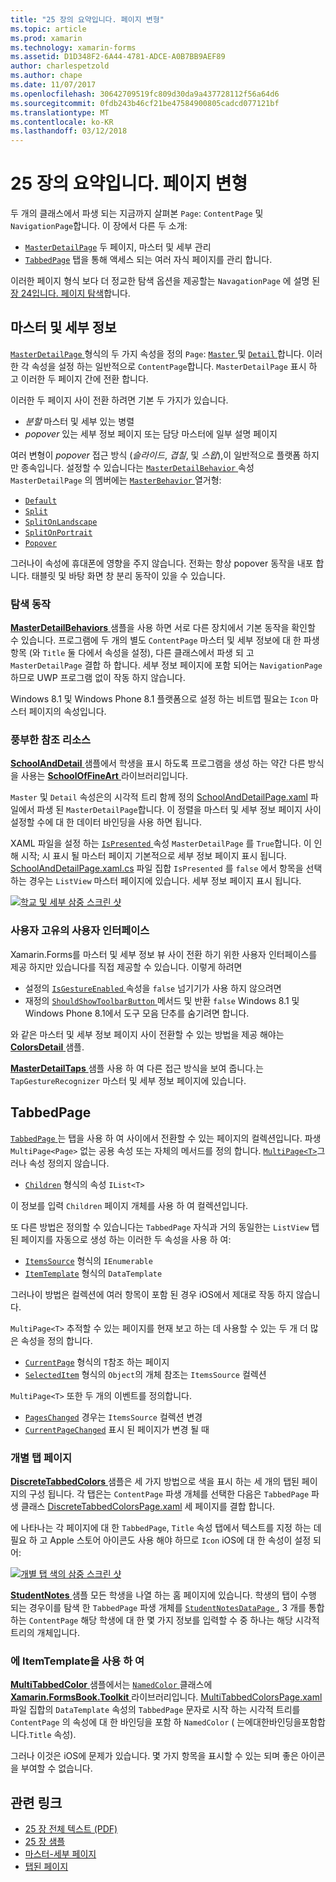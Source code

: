 ```yaml
---
title: "25 장의 요약입니다. 페이지 변형"
ms.topic: article
ms.prod: xamarin
ms.technology: xamarin-forms
ms.assetid: D1D348F2-6A44-4781-ADCE-A0B7BB9AEF89
author: charlespetzold
ms.author: chape
ms.date: 11/07/2017
ms.openlocfilehash: 30642709519fc809d30da9a437728112f56a64d6
ms.sourcegitcommit: 0fdb243b46cf21be47584900805cadcd077121bf
ms.translationtype: MT
ms.contentlocale: ko-KR
ms.lasthandoff: 03/12/2018
---
```

# <a name="summary-of-chapter-25-page-varieties"></a>25 장의 요약입니다. 페이지 변형

두 개의 클래스에서 파생 되는 지금까지 살펴본 `Page`: `ContentPage` 및 `NavigationPage`합니다. 이 장에서 다른 두 소개:

- [`MasterDetailPage`](https://developer.xamarin.com/api/type/Xamarin.Forms.MasterDetailPage/) 두 페이지, 마스터 및 세부 관리
- [`TabbedPage`](https://developer.xamarin.com/api/type/Xamarin.Forms.TabbedPage/) 탭을 통해 액세스 되는 여러 자식 페이지를 관리 합니다.

이러한 페이지 형식 보다 더 정교한 탐색 옵션을 제공할는 `NavagationPage` 에 설명 된 [장 24입니다. 페이지 탐색](~/xamarin-forms/creating-mobile-apps-xamarin-forms/summaries/chapter24.md)합니다.

## <a name="master-and-detail"></a>마스터 및 세부 정보

[ `MasterDetailPage` ](https://developer.xamarin.com/api/type/Xamarin.Forms.MasterDetailPage/) 형식의 두 가지 속성을 정의 `Page`: [ `Master` ](https://developer.xamarin.com/api/property/Xamarin.Forms.MasterDetailPage.Master/) 및 [ `Detail` ](https://developer.xamarin.com/api/property/Xamarin.Forms.MasterDetailPage.Detail/)합니다. 이러한 각 속성을 설정 하는 일반적으로 `ContentPage`합니다. `MasterDetailPage` 표시 하 고 이러한 두 페이지 간에 전환 합니다.

이러한 두 페이지 사이 전환 하려면 기본 두 가지가 있습니다.

- *분할* 마스터 및 세부 있는 병렬
- *popover* 있는 세부 정보 페이지 또는 담당 마스터에 일부 설명 페이지

여러 변형이 *popover* 접근 방식 (*슬라이드*, *겹칠*, 및 *스왑*),이 일반적으로 플랫폼 하지만 종속입니다. 설정할 수 있습니다는 [ `MasterDetailBehavior` ](https://developer.xamarin.com/api/property/Xamarin.Forms.MasterDetailPage.MasterBehavior/) 속성 `MasterDetailPage` 의 멤버에는 [ `MasterBehavior` ](https://developer.xamarin.com/api/type/Xamarin.Forms.MasterBehavior/) 열거형:

- [`Default`](https://developer.xamarin.com/api/field/Xamarin.Forms.MasterBehavior.Default/)
- [`Split`](https://developer.xamarin.com/api/field/Xamarin.Forms.MasterBehavior.Split/)
- [`SplitOnLandscape`](https://developer.xamarin.com/api/field/Xamarin.Forms.MasterBehavior.SplitOnLandscape/)
- [`SplitOnPortrait`](https://developer.xamarin.com/api/field/Xamarin.Forms.MasterBehavior.SplitOnPortrait/)
- [`Popover`](https://developer.xamarin.com/api/field/Xamarin.Forms.MasterBehavior.Popover/)

그러나이 속성에 휴대폰에 영향을 주지 않습니다. 전화는 항상 popover 동작을 내포 합니다. 태블릿 및 바탕 화면 창 분리 동작이 있을 수 있습니다.

### <a name="exploring-the-behaviors"></a>탐색 동작

[ **MasterDetailBehaviors** ](https://github.com/xamarin/xamarin-forms-book-samples/tree/master/Chapter25/MasterDetailBehaviors) 샘플을 사용 하면 서로 다른 장치에서 기본 동작을 확인할 수 있습니다. 프로그램에 두 개의 별도 `ContentPage` 마스터 및 세부 정보에 대 한 파생 항목 (와 `Title` 둘 다에서 속성을 설정), 다른 클래스에서 파생 되 고 `MasterDetailPage` 결합 하 합니다. 세부 정보 페이지에 포함 되어는 `NavigationPage` 하므로 UWP 프로그램 없이 작동 하지 않습니다.

Windows 8.1 및 Windows Phone 8.1 플랫폼으로 설정 하는 비트맵 필요는 `Icon` 마스터 페이지의 속성입니다.

### <a name="back-to-school"></a>풍부한 참조 리소스

[ **SchoolAndDetail** ](https://github.com/xamarin/xamarin-forms-book-samples/tree/master/Chapter25/SchoolAndDetail) 샘플에서 학생을 표시 하도록 프로그램을 생성 하는 약간 다른 방식을 사용는 [ **SchoolOfFineArt** ](https://github.com/xamarin/xamarin-forms-book-samples/tree/master/Libraries/SchoolOfFineArt) 라이브러리입니다.

`Master` 및 `Detail` 속성은의 시각적 트리 함께 정의 [SchoolAndDetailPage.xaml](https://github.com/xamarin/xamarin-forms-book-samples/blob/master/Chapter25/SchoolAndDetail/SchoolAndDetail/SchoolAndDetail/SchoolAndDetailPage.xaml) 파일에서 파생 된 `MasterDetailPage`합니다. 이 정렬을 마스터 및 세부 정보 페이지 사이 설정할 수에 대 한 데이터 바인딩을 사용 하면 됩니다.

XAML 파일을 설정 하는 [ `IsPresented` ](https://developer.xamarin.com/api/property/Xamarin.Forms.MasterDetailPage.IsPresented/) 속성 `MasterDetailPage` 를 `True`합니다. 이 인해 시작; 시 표시 될 마스터 페이지 기본적으로 세부 정보 페이지 표시 됩니다. [SchoolAndDetailPage.xaml.cs](https://github.com/xamarin/xamarin-forms-book-samples/blob/master/Chapter25/SchoolAndDetail/SchoolAndDetail/SchoolAndDetail/SchoolAndDetailPage.xaml.cs) 파일 집합 `IsPresented` 를 `false` 에서 항목을 선택 하는 경우는 `ListView` 마스터 페이지에 있습니다. 세부 정보 페이지 표시 됩니다.

[![학교 및 세부 삼중 스크린 샷](images/ch25fg09-small.png "는 MasterDetailPage에서 세부 정보 페이지")](images/ch25fg09-large.png#lightbox "는 MasterDetailPage에서 세부 정보 페이지")

### <a name="your-own-user-interface"></a>사용자 고유의 사용자 인터페이스

Xamarin.Forms를 마스터 및 세부 정보 뷰 사이 전환 하기 위한 사용자 인터페이스를 제공 하지만 있습니다를 직접 제공할 수 있습니다. 이렇게 하려면

- 설정의 [ `IsGestureEnabled` ](https://developer.xamarin.com/api/property/Xamarin.Forms.MasterDetailPage.IsGestureEnabled/) 속성을 `false` 넘기기가 사용 하지 않으려면
- 재정의 [ `ShouldShowToolbarButton` ](https://developer.xamarin.com/api/member/Xamarin.Forms.MasterDetailPage.ShouldShowToolbarButton()/) 메서드 및 반환 `false` Windows 8.1 및 Windows Phone 8.1에서 도구 모음 단추를 숨기려면 합니다.

와 같은 마스터 및 세부 정보 페이지 사이 전환할 수 있는 방법을 제공 해야는 [ **ColorsDetail** ](https://github.com/xamarin/xamarin-forms-book-samples/tree/master/Chapter25/ColorsDetails) 샘플.

[ **MasterDetailTaps** ](https://github.com/xamarin/xamarin-forms-book-samples/tree/master/Chapter25/MasterDetailTaps) 샘플 사용 하 여 다른 접근 방식을 보여 줍니다.는 `TapGestureRecognizer` 마스터 및 세부 정보 페이지에 있습니다.

## <a name="tabbedpage"></a>TabbedPage

[ `TabbedPage` ](https://developer.xamarin.com/api/type/Xamarin.Forms.TabbedPage/) 는 탭을 사용 하 여 사이에서 전환할 수 있는 페이지의 컬렉션입니다. 파생 `MultiPage<Page>` 없는 공용 속성 또는 자체의 메서드를 정의 합니다. [`MultiPage<T>`](https://developer.xamarin.com/api/type/Xamarin.Forms.MultiPage%3CT%3E/)그러나 속성 정의지 않습니다.

- [`Children`](https://developer.xamarin.com/api/property/Xamarin.Forms.MultiPage%3CT%3E.Children/) 형식의 속성 `IList<T>`

이 정보를 입력 `Children` 페이지 개체를 사용 하 여 컬렉션입니다.

또 다른 방법은 정의할 수 있습니다는 `TabbedPage` 자식과 거의 동일한는 `ListView` 탭된 페이지를 자동으로 생성 하는 이러한 두 속성을 사용 하 여:

- [`ItemsSource`](https://developer.xamarin.com/api/property/Xamarin.Forms.MultiPage%3CT%3E.ItemsSource/) 형식의 `IEnumerable`
- [`ItemTemplate`](https://developer.xamarin.com/api/property/Xamarin.Forms.MultiPage%3CT%3E.ItemTemplate/) 형식의 `DataTemplate`

그러나이 방법은 컬렉션에 여러 항목이 포함 된 경우 iOS에서 제대로 작동 하지 않습니다.

`MultiPage<T>` 추적할 수 있는 페이지를 현재 보고 하는 데 사용할 수 있는 두 개 더 많은 속성을 정의 합니다.

- [`CurrentPage`](https://developer.xamarin.com/api/property/Xamarin.Forms.MultiPage%3CT%3E.CurrentPage/) 형식의 `T`참조 하는 페이지
- [`SelectedItem`](https://developer.xamarin.com/api/property/Xamarin.Forms.MultiPage%3CT%3E.SelectedItem/) 형식의 `Object`의 개체 참조는 `ItemsSource` 컬렉션

`MultiPage<T>` 또한 두 개의 이벤트를 정의합니다.

- [`PagesChanged`](https://developer.xamarin.com/api/event/Xamarin.Forms.MultiPage%3CT%3E.PagesChanged/) 경우는 `ItemsSource` 컬렉션 변경
- [`CurrentPageChanged`](https://developer.xamarin.com/api/event/Xamarin.Forms.MultiPage%3CT%3E.CurrentPageChanged/) 표시 된 페이지가 변경 될 때

### <a name="discrete-tab-pages"></a>개별 탭 페이지

[ **DiscreteTabbedColors** ](https://github.com/xamarin/xamarin-forms-book-samples/tree/master/Chapter25/DiscreteTabbedColors) 샘플은 세 가지 방법으로 색을 표시 하는 세 개의 탭된 페이지의 구성 됩니다. 각 탭은는 `ContentPage` 파생 개체를 선택한 다음은 `TabbedPage` 파생 클래스 [DiscreteTabbedColorsPage.xaml](https://github.com/xamarin/xamarin-forms-book-samples/blob/master/Chapter25/DiscreteTabbedColors/DiscreteTabbedColors/DiscreteTabbedColors/DiscreteTabbedColorsPage.xaml) 세 페이지를 결합 합니다.

에 나타나는 각 페이지에 대 한 `TabbedPage`, `Title` 속성 탭에서 텍스트를 지정 하는 데 필요 하 고 Apple 스토어 아이콘도 사용 해야 하므로 `Icon` iOS에 대 한 속성이 설정 되어:

[![개별 탭 색의 삼중 스크린 샷](images/ch25fg13-small.png "TabbedPage")](images/ch25fg13-large.png#lightbox "TabbedPage")

[ **StudentNotes** ](https://github.com/xamarin/xamarin-forms-book-samples/tree/master/Chapter25/StudentNotes) 샘플 모든 학생을 나열 하는 홈 페이지에 있습니다. 학생의 탭이 수행 되는 경우이를 탐색 한 `TabbedPage` 파생 개체를 [ `StudentNotesDataPage` ](https://github.com/xamarin/xamarin-forms-book-samples/blob/master/Chapter25/StudentNotes/StudentNotes/StudentNotes/StudentNotesDataPage.xaml), 3 개를 통합 하는 `ContentPage` 해당 학생에 대 한 몇 가지 정보를 입력할 수 중 하나는 해당 시각적 트리의 개체입니다.

### <a name="using-an-itemtemplate"></a>에 ItemTemplate을 사용 하 여

[ **MultiTabbedColor** ](https://github.com/xamarin/xamarin-forms-book-samples/tree/master/Chapter25/MultiTabbedColors) 샘플에서는 [ `NamedColor` ](https://github.com/xamarin/xamarin-forms-book-samples/blob/master/Libraries/Xamarin.FormsBook.Toolkit/Xamarin.FormsBook.Toolkit/NamedColor.cs) 클래스에 [ **Xamarin.FormsBook.Toolkit** ](https://github.com/xamarin/xamarin-forms-book-samples/tree/master/Libraries/Xamarin.FormsBook.Toolkit) 라이브러리입니다. [MultiTabbedColorsPage.xaml](https://github.com/xamarin/xamarin-forms-book-samples/blob/master/Chapter25/MultiTabbedColors/MultiTabbedColors/MultiTabbedColors/MultiTabbedColorsPage.xaml) 파일 집합의 `DataTemplate` 속성의 `TabbedPage` 문자로 시작 하는 시각적 트리를 `ContentPage` 의 속성에 대 한 바인딩을 포함 하 `NamedColor` ( 는에대한바인딩을포함합니다.`Title` 속성).

그러나 이것은 iOS에 문제가 있습니다. 몇 가지 항목을 표시할 수 있는 되며 좋은 아이콘을 부여할 수 없습니다.



## <a name="related-links"></a>관련 링크

- [25 장 전체 텍스트 (PDF)](https://download.xamarin.com/developer/xamarin-forms-book/XamarinFormsBook-Ch25-Apr2016.pdf)
- [25 장 샘플](https://github.com/xamarin/xamarin-forms-book-samples/tree/master/Chapter25)
- [마스터-세부 페이지](~/xamarin-forms/app-fundamentals/navigation/master-detail-page.md)
- [탭된 페이지](~/xamarin-forms/app-fundamentals/navigation/tabbed-page.md)
